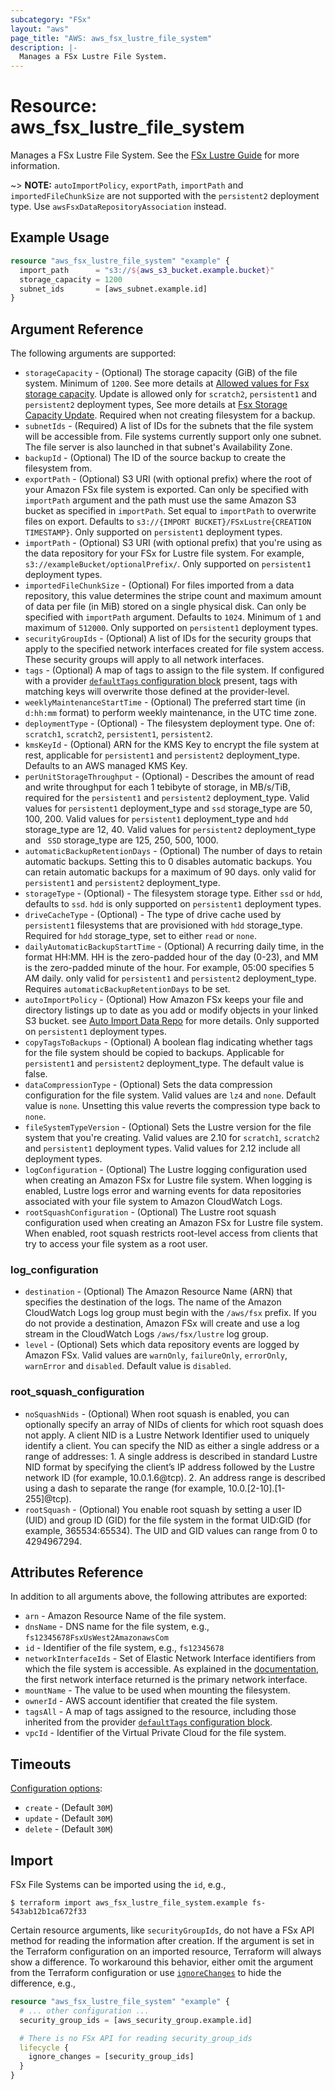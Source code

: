 ```yaml
---
subcategory: "FSx"
layout: "aws"
page_title: "AWS: aws_fsx_lustre_file_system"
description: |-
  Manages a FSx Lustre File System.
---
```


# Resource: aws_fsx_lustre_file_system

Manages a FSx Lustre File System. See the [FSx Lustre Guide](https://docs.aws.amazon.com/fsx/latest/LustreGuide/what-is.html) for more information.

~> **NOTE:** `autoImportPolicy`, `exportPath`, `importPath` and `importedFileChunkSize` are not supported with the `persistent2` deployment type. Use `awsFsxDataRepositoryAssociation` instead.

## Example Usage

```terraform
resource "aws_fsx_lustre_file_system" "example" {
  import_path      = "s3://${aws_s3_bucket.example.bucket}"
  storage_capacity = 1200
  subnet_ids       = [aws_subnet.example.id]
}
```

## Argument Reference

The following arguments are supported:

* `storageCapacity` - (Optional) The storage capacity (GiB) of the file system. Minimum of `1200`. See more details at [Allowed values for Fsx storage capacity](https://docs.aws.amazon.com/fsx/latest/APIReference/API_CreateFileSystem.html#FSx-CreateFileSystem-request-StorageCapacity). Update is allowed only for `scratch2`, `persistent1` and `persistent2` deployment types, See more details at [Fsx Storage Capacity Update](https://docs.aws.amazon.com/fsx/latest/APIReference/API_UpdateFileSystem.html#FSx-UpdateFileSystem-request-StorageCapacity). Required when not creating filesystem for a backup.
* `subnetIds` - (Required) A list of IDs for the subnets that the file system will be accessible from. File systems currently support only one subnet. The file server is also launched in that subnet's Availability Zone.
* `backupId` - (Optional) The ID of the source backup to create the filesystem from.
* `exportPath` - (Optional) S3 URI (with optional prefix) where the root of your Amazon FSx file system is exported. Can only be specified with `importPath` argument and the path must use the same Amazon S3 bucket as specified in `importPath`. Set equal to `importPath` to overwrite files on export. Defaults to `s3://{IMPORT BUCKET}/FSxLustre{CREATION TIMESTAMP}`. Only supported on `persistent1` deployment types.
* `importPath` - (Optional) S3 URI (with optional prefix) that you're using as the data repository for your FSx for Lustre file system. For example, `s3://exampleBucket/optionalPrefix/`. Only supported on `persistent1` deployment types.
* `importedFileChunkSize` - (Optional) For files imported from a data repository, this value determines the stripe count and maximum amount of data per file (in MiB) stored on a single physical disk. Can only be specified with `importPath` argument. Defaults to `1024`. Minimum of `1` and maximum of `512000`. Only supported on `persistent1` deployment types.
* `securityGroupIds` - (Optional) A list of IDs for the security groups that apply to the specified network interfaces created for file system access. These security groups will apply to all network interfaces.
* `tags` - (Optional) A map of tags to assign to the file system. If configured with a provider [`defaultTags` configuration block](https://registry.terraform.io/providers/hashicorp/aws/latest/docs#default_tags-configuration-block) present, tags with matching keys will overwrite those defined at the provider-level.
* `weeklyMaintenanceStartTime` - (Optional) The preferred start time (in `d:hh:mm` format) to perform weekly maintenance, in the UTC time zone.
* `deploymentType` - (Optional) - The filesystem deployment type. One of: `scratch1`, `scratch2`, `persistent1`, `persistent2`.
* `kmsKeyId` - (Optional) ARN for the KMS Key to encrypt the file system at rest, applicable for `persistent1` and `persistent2` deployment_type. Defaults to an AWS managed KMS Key.
* `perUnitStorageThroughput` - (Optional) - Describes the amount of read and write throughput for each 1 tebibyte of storage, in MB/s/TiB, required for the `persistent1` and `persistent2` deployment_type. Valid values for `persistent1` deployment_type and `ssd` storage_type are 50, 100, 200. Valid values for `persistent1` deployment_type and `hdd` storage_type are 12, 40. Valid values for `persistent2` deployment_type and ` SSD` storage_type are 125, 250, 500, 1000.
* `automaticBackupRetentionDays` - (Optional) The number of days to retain automatic backups. Setting this to 0 disables automatic backups. You can retain automatic backups for a maximum of 90 days. only valid for `persistent1` and `persistent2` deployment_type.
* `storageType` - (Optional) - The filesystem storage type. Either `ssd` or `hdd`, defaults to `ssd`. `hdd` is only supported on `persistent1` deployment types.
* `driveCacheType` - (Optional) - The type of drive cache used by `persistent1` filesystems that are provisioned with `hdd` storage_type. Required for `hdd` storage_type, set to either `read` or `none`.
* `dailyAutomaticBackupStartTime` - (Optional) A recurring daily time, in the format HH:MM. HH is the zero-padded hour of the day (0-23), and MM is the zero-padded minute of the hour. For example, 05:00 specifies 5 AM daily. only valid for `persistent1` and `persistent2` deployment_type. Requires `automaticBackupRetentionDays` to be set.
* `autoImportPolicy` - (Optional) How Amazon FSx keeps your file and directory listings up to date as you add or modify objects in your linked S3 bucket. see [Auto Import Data Repo](https://docs.aws.amazon.com/fsx/latest/LustreGuide/autoimport-data-repo.html) for more details. Only supported on `persistent1` deployment types.
* `copyTagsToBackups` - (Optional) A boolean flag indicating whether tags for the file system should be copied to backups. Applicable for `persistent1` and `persistent2` deployment_type. The default value is false.
* `dataCompressionType` - (Optional) Sets the data compression configuration for the file system. Valid values are `lz4` and `none`. Default value is `none`. Unsetting this value reverts the compression type back to `none`.
* `fileSystemTypeVersion` - (Optional) Sets the Lustre version for the file system that you're creating. Valid values are 2.10 for `scratch1`, `scratch2` and `persistent1` deployment types. Valid values for 2.12 include all deployment types.
* `logConfiguration` - (Optional) The Lustre logging configuration used when creating an Amazon FSx for Lustre file system. When logging is enabled, Lustre logs error and warning events for data repositories associated with your file system to Amazon CloudWatch Logs.
* `rootSquashConfiguration` - (Optional) The Lustre root squash configuration used when creating an Amazon FSx for Lustre file system. When enabled, root squash restricts root-level access from clients that try to access your file system as a root user.

### log_configuration

* `destination` - (Optional) The Amazon Resource Name (ARN) that specifies the destination of the logs. The name of the Amazon CloudWatch Logs log group must begin with the `/aws/fsx` prefix. If you do not provide a destination, Amazon FSx will create and use a log stream in the CloudWatch Logs `/aws/fsx/lustre` log group.
* `level` - (Optional) Sets which data repository events are logged by Amazon FSx. Valid values are `warnOnly`, `failureOnly`, `errorOnly`, `warnError` and `disabled`. Default value is `disabled`.

### root_squash_configuration

* `noSquashNids` - (Optional) When root squash is enabled, you can optionally specify an array of NIDs of clients for which root squash does not apply. A client NID is a Lustre Network Identifier used to uniquely identify a client. You can specify the NID as either a single address or a range of addresses: 1. A single address is described in standard Lustre NID format by specifying the client’s IP address followed by the Lustre network ID (for example, 10.0.1.6@tcp). 2. An address range is described using a dash to separate the range (for example, 10.0.[2-10].[1-255]@tcp).
* `rootSquash` - (Optional) You enable root squash by setting a user ID (UID) and group ID (GID) for the file system in the format UID:GID (for example, 365534:65534). The UID and GID values can range from 0 to 4294967294.

## Attributes Reference

In addition to all arguments above, the following attributes are exported:

* `arn` - Amazon Resource Name of the file system.
* `dnsName` - DNS name for the file system, e.g., `fs12345678FsxUsWest2AmazonawsCom`
* `id` - Identifier of the file system, e.g., `fs12345678`
* `networkInterfaceIds` - Set of Elastic Network Interface identifiers from which the file system is accessible. As explained in the [documentation](https://docs.aws.amazon.com/fsx/latest/LustreGuide/mounting-on-premises.html), the first network interface returned is the primary network interface.
* `mountName` - The value to be used when mounting the filesystem.
* `ownerId` - AWS account identifier that created the file system.
* `tagsAll` - A map of tags assigned to the resource, including those inherited from the provider [`defaultTags` configuration block](https://registry.terraform.io/providers/hashicorp/aws/latest/docs#default_tags-configuration-block).
* `vpcId` - Identifier of the Virtual Private Cloud for the file system.

## Timeouts

[Configuration options](https://developer.hashicorp.com/terraform/language/resources/syntax#operation-timeouts):

* `create` - (Default `30M`)
* `update` - (Default `30M`)
* `delete` - (Default `30M`)

## Import

FSx File Systems can be imported using the `id`, e.g.,

```
$ terraform import aws_fsx_lustre_file_system.example fs-543ab12b1ca672f33
```

Certain resource arguments, like `securityGroupIds`, do not have a FSx API method for reading the information after creation. If the argument is set in the Terraform configuration on an imported resource, Terraform will always show a difference. To workaround this behavior, either omit the argument from the Terraform configuration or use [`ignoreChanges`](https://www.terraform.io/docs/configuration/meta-arguments/lifecycle.html#ignore_changes) to hide the difference, e.g.,

```terraform
resource "aws_fsx_lustre_file_system" "example" {
  # ... other configuration ...
  security_group_ids = [aws_security_group.example.id]

  # There is no FSx API for reading security_group_ids
  lifecycle {
    ignore_changes = [security_group_ids]
  }
}
```

<!-- cache-key: cdktf-0.17.0-pre.15 input-d6977c0e0c74fbf84b1aec4325049e3a2d51824f1f9d1f162b7065ca14beb9b2 -->